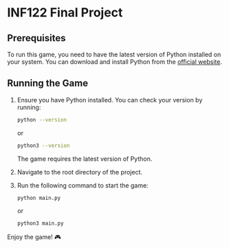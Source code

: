 # INF122 Final Project  

## Prerequisites  
To run this game, you need to have the latest version of Python installed on your system. You can download and install Python from the [official website](https://www.python.org/downloads/).  

## Running the Game  
1. Ensure you have Python installed. You can check your version by running:  
   ```sh
   python --version
   ```  
   or  
   ```sh
   python3 --version
   ```  
   The game requires the latest version of Python.  

2. Navigate to the root directory of the project.  

3. Run the following command to start the game:  
   ```sh
   python main.py
   ```  
   or  
   ```sh
   python3 main.py
   ```  

Enjoy the game! 🎮  